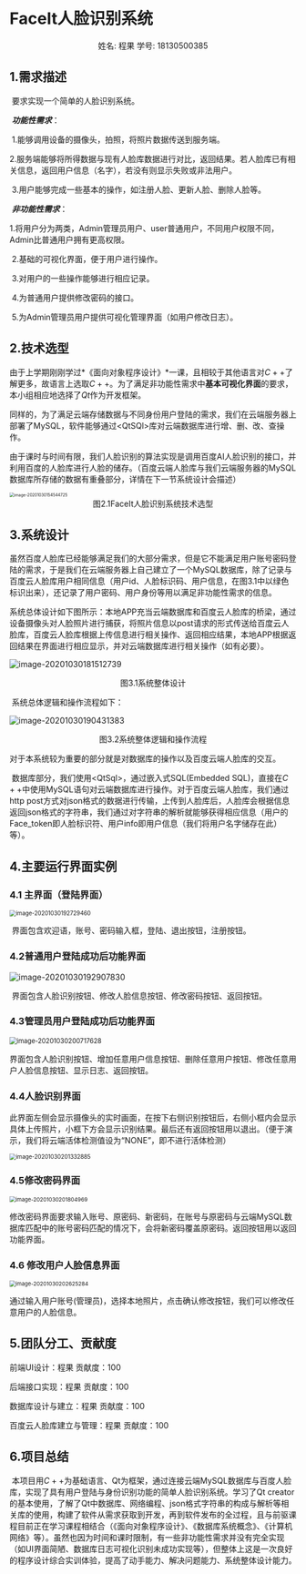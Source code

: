 # FaceIt人脸识别系统

<center>姓名: 程果		学号: 18130500385</center>

## 1.需求描述

​	要求实现一个简单的人脸识别系统。

​	***功能性需求***：

​	1.能够调用设备的摄像头，拍照，将照片数据传送到服务端。

​	2.服务端能够将所得数据与现有人脸库数据进行对比，返回结果。若人脸库已有相关信息，返回用户信息（名字），若没有则显示失败或非法用户。

​	3.用户能够完成一些基本的操作，如注册人脸、更新人脸、删除人脸等。

​	***非功能性需求***：

​	1.将用户分为两类，Admin管理员用户、user普通用户，不同用户权限不同，Admin比普通用户拥有更高权限。

​	2.基础的可视化界面，便于用户进行操作。

​	3.对用户的一些操作能够进行相应记录。

​	4.为普通用户提供修改密码的接口。

​	5.为Admin管理员用户提供可视化管理界面（如用户修改日志）。

## 2.技术选型

​		由于上学期刚刚学过*《面向对象程序设计》*一课，且相较于其他语言对$C++$了解更多，故语言上选取$C++$。为了满足非功能性需求中**基本可视化界面**的要求，本小组相应地选择了$Qt$作为开发框架。

​		同样的，为了满足云端存储数据与不同身份用户登陆的需求，我们在云端服务器上部署了MySQL，软件能够通过\<QtSQl\>库对云端数据库进行增、删、改、查操作。

​		由于课时与时间有限，我们人脸识别的算法实现是调用百度AI人脸识别的接口，并利用百度的人脸库进行人脸的储存。（百度云端人脸库与我们云端服务器的MySQL数据库所存储的数据有重叠部分，详情在下一节系统设计会描述）

<img src="./img/main.png" alt="image-20201030154544725" style="zoom: 50%;" />

<center>图2.1FaceIt人脸识别系统技术选型</center>

## 3.系统设计

​		虽然百度人脸库已经能够满足我们的大部分需求，但是它不能满足用户账号密码登陆的需求，于是我们在云端服务器上自己建立了一个MySQL数据库，除了记录与百度云人脸库用户相同信息（用户id、人脸标识码、用户信息，在图3.1中以绿色标识出来），还记录了用户密码、用户身份等用以满足非功能性需求的信息。

​		系统总体设计如下图所示：本地APP充当云端数据库和百度云人脸库的桥梁，通过设备摄像头对人脸照片进行捕获，将照片信息以post请求的形式传送给百度云人脸库，百度云人脸库根据上传信息进行相关操作、返回相应结果，本地APP根据返回结果在界面进行相应显示，并对云端数据库进行相关操作（如有必要）。

![image-20201030181512739](./img/image-20201030181512739.png)





<center>图3.1系统整体设计</center>

​			系统总体逻辑和操作流程如下：

![image-20201030190431383](./img/image-20201030190431383.png)

<center>图3.2系统整体逻辑和操作流程</center>

​		对于本系统较为重要的部分就是对数据库的操作以及百度云端人脸库的交互。

​		数据库部分，我们使用\<QtSql\>，通过嵌入式SQL(Embedded SQL)，直接在$C++$中使用MySQL语句对云端数据库进行操作。对于百度云端人脸库，我们通过http post方式对json格式的数据进行传输，上传到人脸库后，人脸库会根据信息返回json格式的字符串，我们通过对字符串的解析就能够获得相应信息（用户的Face_token即人脸标识符、用户info即用户信息（我们将用户名字储存在此）等）。

## 4.主要运行界面实例

### 4.1 主界面（登陆界面）

<img src="./img/image-20201030192729460.png" alt="image-20201030192729460" style="zoom:70%;" />

​		界面包含欢迎语，账号、密码输入框，登陆、退出按钮，注册按钮。

### 4.2普通用户登陆成功后功能界面

![image-20201030192907830](./img/image-20201030192907830.png)

​		界面包含人脸识别按钮、修改人脸信息按钮、修改密码按钮、返回按钮。

### 4.3管理员用户登陆成功后功能界面

<img src="./img/image-20201030200717628.png" alt="image-20201030200717628" style="zoom:80%;" />

​		界面包含人脸识别按钮、增加任意用户信息按钮、删除任意用户按钮、修改任意用户人脸信息按钮、显示日志、返回按钮。

### 4.4人脸识别界面

​		此界面左侧会显示摄像头的实时画面，在按下右侧识别按钮后，右侧小框内会显示具体上传照片，小框下方会显示识别结果。最后还有返回按钮用以退出。（便于演示，我们将云端活体检测值设为“NONE”，即不进行活体检测）

<img src="./img/image-20201030201332885.png" alt="image-20201030201332885" style="zoom:70%;" />

### 4.5修改密码界面

<img src="./img/image-20201030201804969.png" alt="image-20201030201804969" style="zoom:67%;" />

​		修改密码界面要求输入账号、原密码、新密码，在账号与原密码与云端MySQL数据库匹配中的账号密码匹配的情况下，会将新密码覆盖原密码。返回按钮用以返回功能界面。

### 4.6 修改用户人脸信息界面

<img src="./img/image-20201030202625284.png" alt="image-20201030202625284" style="zoom:67%;" />

通过输入用户账号(管理员)，选择本地照片，点击确认修改按钮，我们可以修改任意用户的人脸信息。

## 5.团队分工、贡献度

前端UI设计：程果							贡献度：100

后端接口实现：程果						贡献度：100

数据库设计与建立：程果				贡献度：100

百度云人脸库建立与管理：程果	贡献度：100

## 6.项目总结

​		本项目用$C++$为基础语言、Qt为框架，通过连接云端MySQL数据库与百度人脸库，实现了具有用户登陆与身份识别功能的简单人脸识别系统。学习了Qt creator的基本使用，了解了Qt中数据库、网络编程、json格式字符串的构成与解析等相关库的使用，构建了软件从需求获取到开发，再到软件发布的全过程，且与前驱课程目前正在学习课程相结合（《面向对象程序设计》、《数据库系统概念》、《计算机网络》等）。虽然也因为时间和课时限制，有一些非功能性需求并没有完全实现（如UI界面简陋、数据库日志可视化识别未成功实现等），但整体上这是一次良好的程序设计综合实训体验，提高了动手能力、解决问题能力、系统整体设计能力。